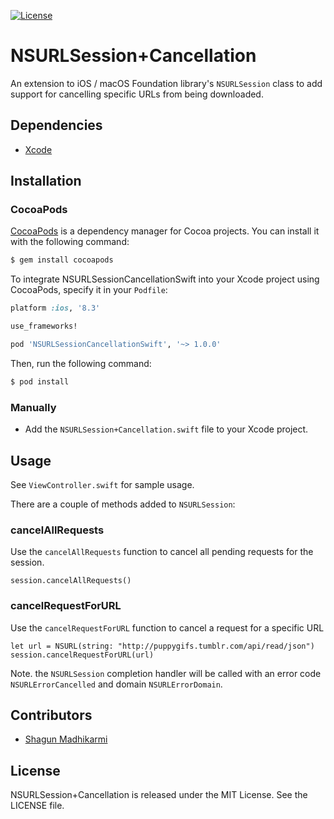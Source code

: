 [![License](https://img.shields.io/badge/license-MIT-green.svg?style=flat)](https://github.com/ustwo/urlsession-cancellation-swift/blob/master/LICENSE)

# NSURLSession+Cancellation

An extension to iOS / macOS Foundation library's `NSURLSession` class to add support for cancelling specific URLs from being downloaded.

## Dependencies

* [Xcode](https://itunes.apple.com/gb/app/xcode/id497799835?mt=12#)

## Installation

### CocoaPods

[CocoaPods](http://cocoapods.org) is a dependency manager for Cocoa projects. You can install it with the following command:

```bash
$ gem install cocoapods
```

To integrate NSURLSessionCancellationSwift into your Xcode project using CocoaPods, specify it in your `Podfile`:

```ruby
platform :ios, '8.3'

use_frameworks!

pod 'NSURLSessionCancellationSwift', '~> 1.0.0'
```

Then, run the following command:

```bash
$ pod install
```

### Manually

- Add the `NSURLSession+Cancellation.swift` file to your Xcode project.

## Usage

See `ViewController.swift` for sample usage.

There are a couple of methods added to `NSURLSession`:

### cancelAllRequests

Use the `cancelAllRequests` function to cancel all pending requests for the session.

```
session.cancelAllRequests()
```

### cancelRequestForURL

Use the `cancelRequestForURL` function to cancel a request for a specific URL

```
let url = NSURL(string: "http://puppygifs.tumblr.com/api/read/json")
session.cancelRequestForURL(url)
```

Note. the `NSURLSession` completion handler will be called with an error code `NSURLErrorCancelled` and domain `NSURLErrorDomain`.

## Contributors

* [Shagun Madhikarmi](mailto:shagun@ustwo.com)

## License

NSURLSession+Cancellation is released under the MIT License. See the LICENSE file.
